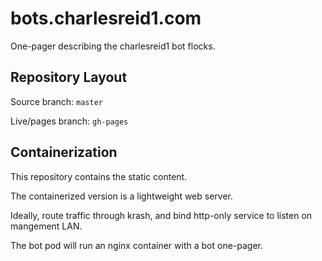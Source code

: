 # bots.charlesreid1.com

One-pager describing the charlesreid1 bot flocks.

## Repository Layout

Source branch: `master`

Live/pages branch: `gh-pages`

## Containerization

This repository contains the static content.

The containerized version is a lightweight web server.

Ideally, route traffic through krash, 
and bind http-only service to listen on mangement LAN.

The bot pod will run an nginx container
with a bot one-pager.

